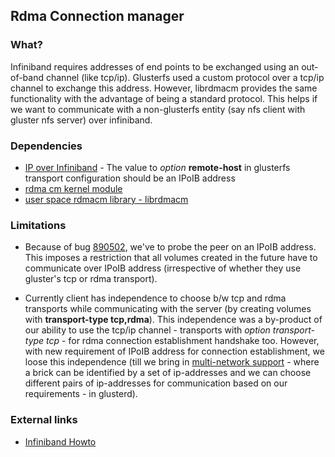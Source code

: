 ## Rdma Connection manager ##

### What? ###
Infiniband requires addresses of end points to be exchanged using an out-of-band channel (like tcp/ip). Glusterfs used a custom protocol over a tcp/ip channel to exchange this address. However, librdmacm provides the same functionality with the advantage of being a standard protocol. This helps if we want to communicate with a non-glusterfs entity (say nfs client with gluster nfs server) over infiniband.

### Dependencies ###
* [IP over Infiniband](http://pkg-ofed.alioth.debian.org/howto/infiniband-howto-5.html) - The value to *option* **remote-host** in glusterfs transport configuration  should be an IPoIB address
* [rdma cm kernel module](http://pkg-ofed.alioth.debian.org/howto/infiniband-howto-4.html#ss4.4)
* [user space rdmacm library - librdmacm](https://www.openfabrics.org/downloads/rdmacm)

### Limitations ###
* Because of bug [890502](https://bugzilla.redhat.com/show_bug.cgi?id=890502), we've to probe the peer on an IPoIB address. This imposes a restriction that all volumes created in the future have to communicate over IPoIB address (irrespective of whether they use gluster's tcp or rdma transport).

* Currently client has independence to choose b/w tcp and rdma transports while communicating with the server (by creating volumes with **transport-type tcp,rdma**). This independence was a by-product of our ability to use the tcp/ip channel - transports with *option transport-type tcp* - for rdma connection establishment handshake too. However, with new requirement of IPoIB address for connection establishment, we loose this independence (till we bring in [multi-network support](https://bugzilla.redhat.com/show_bug.cgi?id=765437) - where a brick can be identified by a set of ip-addresses and we can choose different pairs of ip-addresses for communication based on our requirements - in glusterd).

### External links ###
* [Infiniband Howto](http://pkg-ofed.alioth.debian.org/howto/infiniband-howto.html)
